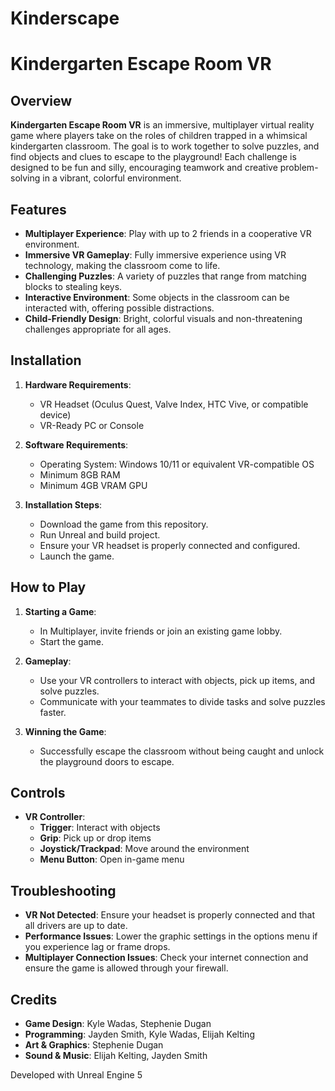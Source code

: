 # Kinderscape
# Kindergarten Escape Room VR

## Overview
**Kindergarten Escape Room VR** is an immersive, multiplayer virtual reality game where players take on the roles of children trapped in a whimsical kindergarten classroom. The goal is to work together to solve puzzles, and find objects and clues to escape to the playground! Each challenge is designed to be fun and silly, encouraging teamwork and creative problem-solving in a vibrant, colorful environment.

## Features
- **Multiplayer Experience**: Play with up to 2 friends in a cooperative VR environment.
- **Immersive VR Gameplay**: Fully immersive experience using VR technology, making the classroom come to life.
- **Challenging Puzzles**: A variety of puzzles that range from matching blocks to stealing keys.
- **Interactive Environment**: Some objects in the classroom can be interacted with, offering possible distractions.
- **Child-Friendly Design**: Bright, colorful visuals and non-threatening challenges appropriate for all ages.

## Installation
1. **Hardware Requirements**:
    - VR Headset (Oculus Quest, Valve Index, HTC Vive, or compatible device)
    - VR-Ready PC or Console

2. **Software Requirements**:
    - Operating System: Windows 10/11 or equivalent VR-compatible OS
    - Minimum 8GB RAM
    - Minimum 4GB VRAM GPU

3. **Installation Steps**:
    - Download the game from this repository.
    - Run Unreal and build project.
    - Ensure your VR headset is properly connected and configured.
    - Launch the game.

## How to Play

1. **Starting a Game**:
    - In Multiplayer, invite friends or join an existing game lobby.
    - Start the game.

2. **Gameplay**:
    - Use your VR controllers to interact with objects, pick up items, and solve puzzles.
    - Communicate with your teammates to divide tasks and solve puzzles faster.

3. **Winning the Game**:
    - Successfully escape the classroom without being caught and unlock the playground doors to escape.

## Controls

- **VR Controller**:
    - **Trigger**: Interact with objects
    - **Grip**: Pick up or drop items
    - **Joystick/Trackpad**: Move around the environment
    - **Menu Button**: Open in-game menu

## Troubleshooting

- **VR Not Detected**: Ensure your headset is properly connected and that all drivers are up to date.
- **Performance Issues**: Lower the graphic settings in the options menu if you experience lag or frame drops.
- **Multiplayer Connection Issues**: Check your internet connection and ensure the game is allowed through your firewall.

## Credits

- **Game Design**: Kyle Wadas, Stephenie Dugan
- **Programming**: Jayden Smith, Kyle Wadas, Elijah Kelting
- **Art & Graphics**: Stephenie Dugan
- **Sound & Music**: Elijah Kelting, Jayden Smith

Developed with Unreal Engine 5
